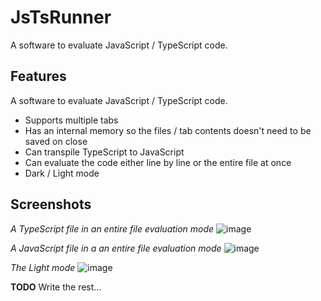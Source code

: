 # JsTsRunner
A software to evaluate JavaScript / TypeScript code.

## Features
A software to evaluate JavaScript / TypeScript code.
* Supports multiple tabs
* Has an internal memory so the files / tab contents doesn't need to be saved on close
* Can transpile TypeScript to JavaScript
* Can evaluate the code either line by line or the entire file at once
* Dark / Light mode

## Screenshots
*A TypeScript file in an entire file evaluation mode*
![image](https://github.com/user-attachments/assets/2a064cb9-32ca-4878-8c9d-c79a7bf82c99)

*A JavaScript file in a an entire file evaluation mode*
![image](https://github.com/user-attachments/assets/489d1b3b-a346-4c86-b738-53c26b3dec72)

*The Light mode*
![image](https://github.com/user-attachments/assets/037511aa-4346-4e4e-82b8-654d042f0086)

**TODO**
Write the rest...
